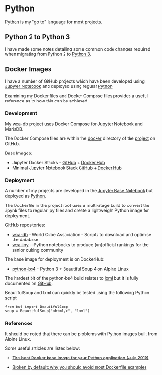 # Python

[Python](https://www.python.org/) is my "go to" language for most projects.



## Python 2 to Python 3

I have made some notes detailing some common code changes required when migrating from Python 2 to [Python 3](Python3.md).



## Docker Images

I have a number of GitHub projects which have been developed using [Jupyter Notebook](https://jupyter.org/) and deployed using regular [Python](https://www.python.org/).

Examining my Docker files and Docker Compose files provides a useful reference as to how this can be achieved.

### Development

My wca-db project uses Docker Compose for Jupyter Notebook and MariaDB.

The Docker Compose files are within the [docker](https://github.com/Logiqx/wca-db/tree/master/docker) directory of the [project](https://github.com/Logiqx/wca-db) on GitHub.

Base Images:

- Jupyter Docker Stacks - [GitHub](https://github.com/jupyter/docker-stacks) + [Docker Hub](https://hub.docker.com/u/jupyter/)
- Minimal Jupyter Notebook Stack [GitHub](https://github.com/jupyter/docker-stacks/tree/master/minimal-notebook)  + [Docker Hub](https://hub.docker.com/r/jupyter/minimal-notebook/)

### Deployment

A number of my projects are developed in the [Jupyter Base Notebook](https://hub.docker.com/r/jupyter/base-notebook) but deployed as [Python](https://hub.docker.com/_/python).

The Dockerfile in the project root uses a multi-stage build to convert the .ipynb files to regular .py files and create a lightweight Python image for deployment.

GitHub repositories:

- [wca-db](https://github.com/Logiqx/wca-db) - World Cube Association - Scripts to download and optimise the database
- [wca-ipy](https://github.com/Logiqx/wca-ipy) - iPython notebooks to produce (un)official rankings for the senior cubing community

The base image for deployment is on DockerHub:

- [python-bs4](https://hub.docker.com/repository/docker/logiqx/python-bs4) - Python 3 + Beautiful Soup 4 on Alpine Linux

The hardest bit of the python-bs4 build relates to [lxml](https://lxml.de/installation.html) but it is fully documented on [GitHub](https://github.com/Logiqx/python-bs4).

BeautifulSoup and lxml can quickly be tested using the following Python script:

```
from bs4 import BeautifulSoup
soup = BeautifulSoup("<html/>", "lxml")
```

### References

It should be noted that there can be problems with Python images built from Alpine Linux.

Some useful articles are listed below:

- [The best Docker base image for your Python application (July 2019)](https://pythonspeed.com/articles/base-image-python-docker-images/)

- [Broken by default: why you should avoid most Dockerfile examples](https://pythonspeed.com/articles/dockerizing-python-is-hard/)

